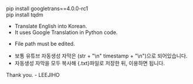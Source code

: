 pip install googletrans==4.0.0-rc1\
pip install tqdm

- Translate English into Korean.
- It uses Google Translation in Python code.

* File path must be edited. 

- 보통 유튜브 자동생성 자막은 (str + "\n" timestamp + "\n")으로 되어있습니다.
- 자동생성 자막을 모두 복사해 {.txt}파일로 저장한 뒤, 이용하면 됩니다.

Thank you. - LEEJIHO
